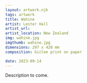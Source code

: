```yaml
---
layout: artwork.njk
tags: artwork
title: Wahine
artist: Lester Hall
artist_url: 
artist_location: New Zealand
img: wahine.jpg
imgthumb: wahine.jpg
dimensions: 297 x 420 mm
composition: Giclee print on paper

date: 2023-09-14
---
```


Description to come.
